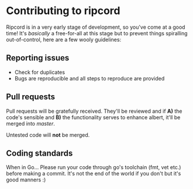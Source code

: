 # Contributing to ripcord

Ripcord is in a very early stage of development, so you've come at a good time!  It's *basically* a free-for-all at this stage but to prevent things spiralling out-of-control, here are a few wooly guidelines:

## Reporting issues

* Check for duplicates
* Bugs are reproducible and all steps to reproduce are provided

## Pull requests

Pull requests will be gratefully received.  They'll be reviewed and if **A)** the code's sensible and **B)** the functionality serves to enhance albert, it'll be merged into *master*.

Untested code will **not** be merged.

## Coding standards

When in Go...  Please run your code through go's toolchain (fmt, vet etc.) before making a commit.  It's not the end of the world if you don't but it's good manners :)